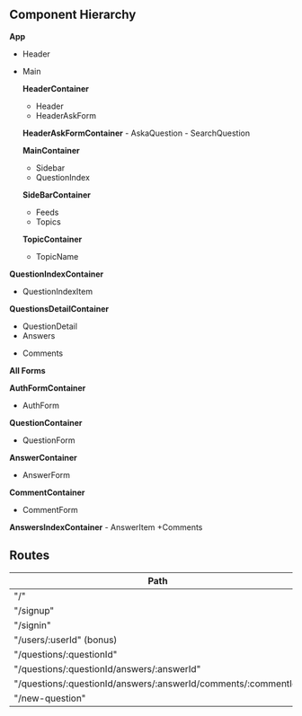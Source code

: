## Component Hierarchy


**App**
- Header
- Main

  **HeaderContainer**
  - Header
   - HeaderAskForm

    **HeaderAskFormContainer**
       - AskaQuestion
       - SearchQuestion

  **MainContainer**
   - Sidebar
   - QuestionIndex

    **SideBarContainer**
     - Feeds
     - Topics

   **TopicContainer**
    - TopicName

**QuestionIndexContainer**
  - QuestionIndexItem

**QuestionsDetailContainer**
- QuestionDetail
- Answers
+ Comments

**All Forms**

  **AuthFormContainer**
  - AuthForm

  **QuestionContainer**
   - QuestionForm

  **AnswerContainer**
   - AnswerForm

  **CommentContainer**
  - CommentForm

  **AnswersIndexContainer**
    - AnswerItem
      +Comments



## Routes

|Path                                                             | Component                   |
|-----------------------------------------------------------------|-----------------------------|
| "/"                                                             | "App"                       |
| "/signup"                                                       | "AuthFormContainer"         |
| "/signin"                                                        | "AuthFormContainer"         |
| "/users/:userId"  (bonus)                                       | "UserViewContainer"         |
| "/questions/:questionId"                                        | "QuestionViewContainer"     |
| "/questions/:questionId/answers/:answerId"                      | "AnswerViewContainer"       |
| "/questions/:questionId/answers/:answerId/comments/:commentId"  | "CommentViewContainer"      |
| "/new-question"                                                 | "AskaQuestion"              |
